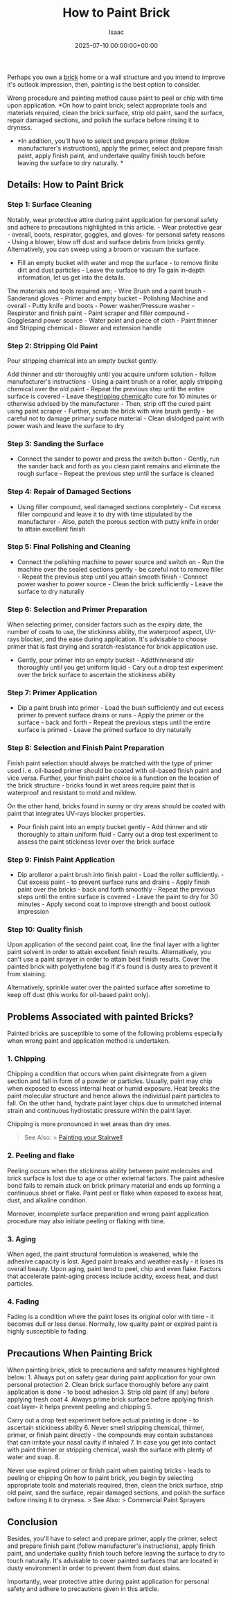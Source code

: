 ﻿---
title: How to Paint Brick
description: Perhaps you own a brick home or a wall structure and you intend to improve it's outlook impression, then, painting is the best option to consider. Wrong...
slug: /how-to-paint-brick/
date: 2025-07-10 00:00:00+00:00
lastmod: 2025-07-10 00:00:00+03:00
author: Isaac
categories:
- DIY Paintings
- Paint
tags:
- diy-paintings
- brick
- step-by-step
layout: post
---

Perhaps you own a [brick](https://pestpolicy.com/how-to-remove-paint-from-brick/) home or a wall structure and you intend to improve it's outlook impression, then, painting is the best option to consider.

Wrong procedure and painting method cause paint to peel or chip with time upon application. *On how to paint brick; select appropriate tools and materials required, clean the brick surface, strip old paint, sand the surface, repair damaged sections, and polish the surface before rinsing it to dryness.

* *In addition, you'll have to select and prepare primer (follow manufacturer's instructions), apply the primer, select and prepare finish paint, apply finish paint, and undertake quality finish touch before leaving the surface to dry naturally. *

##  Details: How to Paint Brick

###  Step 1: Surface Cleaning

Notably, wear protective attire during paint application for personal safety and adhere to precautions highlighted in this article. - Wear protective gear - overall, boots, respirator, goggles, and gloves- for personal safety reasons - Using a blower, blow off dust and surface debris from bricks gently. Alternatively, you can sweep using a broom or vacuum the surface.

- Fill an empty bucket with water and mop the surface - to remove finite dirt and dust particles - Leave the surface to dry To gain in-depth information, let us get into the details.

The materials and tools required are; - Wire Brush and a paint brush - Sanderand gloves - Primer and empty bucket - Polishing Machine and overall - Putty knife and boots - Power washer/Pressure washer - Respirator and finish paint - Paint scraper and filler compound - Gogglesand power source - Water point and piece of cloth - Paint thinner and Stripping chemical - Blower and extension handle

###  Step 2: Stripping Old Paint

Pour stripping chemical into an empty bucket gently.

Add thinner and stir thoroughly until you acquire uniform solution - follow manufacturer's instructions - Using a paint brush or a roller, apply stripping chemical over the old paint - Repeat the previous step until the entire surface is covered - Leave the[stripping chemical](https://pestpolicy.com/how-to-remove-paint-from-brick/)to cure for 10 minutes or otherwise advised by the manufacturer - Then, strip off the cured paint using paint scraper - Further, scrub the brick with wire brush gently - be careful not to damage primary surface material - Clean dislodged paint with power wash and leave the surface to dry

###  Step 3: Sanding the Surface

- Connect the sander to power and press the switch button - Gently, run the sander back and forth as you clean paint remains and eliminate the rough surface - Repeat the previous step until the surface is cleaned

###  Step 4: Repair of Damaged Sections

- Using filler compound, seal damaged sections completely - Cut excess filler compound and leave it to dry with time stipulated by the manufacturer - Also, patch the porous section with putty knife in order to attain excellent finish

###  Step 5: Final Polishing and Cleaning

- Connect the polishing machine to power source and switch on - Run the machine over the sealed sections gently - be careful not to remove filler - Repeat the previous step until you attain smooth finish - Connect power washer to power source - Clean the brick sufficiently - Leave the surface to dry naturally

###  Step 6: Selection and Primer Preparation

When selecting primer, consider factors such as the expiry date, the number of coats to use, the stickiness ability, the waterproof aspect, UV-rays blocker, and the ease during application. It's advisable to choose primer that is fast drying and scratch-resistance for brick application use.

- Gently, pour primer into an empty bucket - Addthinnerand stir thoroughly until you get uniform liquid - Cary out a drop test experiment over the brick surface to ascertain the stickiness ability

###  Step 7: Primer Application

- Dip a paint brush into primer - Load the bush sufficiently and cut excess primer to prevent surface drains or runs - Apply the primer or the surface - back and forth - Repeat the previous steps until the entire surface is primed - Leave the primed surface to dry naturally

###  Step 8: Selection and Finish Paint Preparation

Finish paint selection should always be matched with the type of primer used i. e. oil-based primer should be coated with oil-based finish paint and vice versa. Further, your finish paint choice is a function on the location of the brick structure - bricks found in wet areas require paint that is waterproof and resistant to mold and mildew.

On the other hand, bricks found in sunny or dry areas should be coated with paint that integrates UV-rays blocker properties.

- Pour finish paint into an empty bucket gently - Add thinner and stir thoroughly to attain uniform fluid - Carry out a drop test experiment to assess the paint stickiness lever over the brick surface

###  Step 9: Finish Paint Application

- Dip arolleror a paint brush into finish paint - Load the roller sufficiently. - Cut excess paint - to prevent surface runs and drains - Apply finish paint over the bricks - back and forth smoothly - Repeat the previous steps until the entire surface is covered - Leave the paint to dry for 30 minutes - Apply second coat to improve strength and boost outlook impression

###  Step 10: Quality finish

Upon application of the second paint coat, line the final layer with a lighter paint solvent in order to attain excellent finish results. Alternatively, you can't use a paint sprayer in order to attain best finish results. Cover the painted brick with polyethylene bag if it's found is dusty area to prevent it from staining.

Alternatively, sprinkle water over the painted surface after sometime to keep off dust (this works for oil-based paint only).

##  Problems Associated with painted Bricks?

Painted bricks are susceptible to some of the following problems especially when wrong paint and application method is undertaken.

###  1. Chipping

Chipping a condition that occurs when paint disintegrate from a given section and fall in form of a powder or particles. Usually, paint may chip when exposed to excess internal heat or humid exposure. Heat breaks the paint molecular structure and hence allows the individual paint particles to fall. On the other hand, hydrate paint layer chips due to unmatched internal strain and continuous hydrostatic pressure within the paint layer.

Chipping is more pronounced in wet areas than dry ones.

> See Also: > [Painting your Stairwell](https://pestpolicy.com/how-to-paint-a-stairwell/)

###  2. Peeling and flake

Peeling occurs when the stickiness ability between paint molecules and brick surface is lost due to age or other external factors. The paint adhesive bond fails to remain stuck on brick primary material and ends up forming a continuous sheet or flake. Paint peel or flake when exposed to excess heat, dust, and alkaline condition.

Moreover, incomplete surface preparation and wrong paint application procedure may also initiate peeling or flaking with time.

###  3. Aging

When aged, the paint structural formulation is weakened, while the adhesive capacity is lost. Aged paint breaks and weather easily - it loses its overall beauty. Upon aging, paint tend to peel, chip and even flake. Factors that accelerate paint-aging process include acidity, excess heat, and dust particles.

###  4. Fading

Fading is a condition where the paint loses its original color with time - it becomes dull or less dense. Normally, low quality paint or expired paint is highly susceptible to fading.

##  Precautions When Painting Brick

When painting brick, stick to precautions and safety measures highlighted below: 1. Always put on safety gear during paint application for your own personal protection 2. Clean brick surface thoroughly before any paint application is done - to boost adhesion 3. Strip old paint (if any) before applying fresh coat 4. Always prime brick surface before applying finish coat layer- it helps prevent peeling and chipping 5.

Carry out a drop test experiment before actual painting is done - to ascertain stickiness ability 6. Never smell stripping chemical, thinner, primer, or finish paint directly - the compounds may contain substances that can irritate your nasal cavity if inhaled 7. In case you get into contact with paint thinner or stripping chemical, wash the surface with plenty of water and soap. 8.

Never use expired primer or finish paint when painting bricks - leads to peeling or chipping On how to paint brick, you begin by selecting appropriate tools and materials required, then, clean the brick surface, strip old paint, sand the surface, repair damaged sections, and polish the surface before rinsing it to dryness. > See Also: > Commercial Paint Sprayers

##  Conclusion

Besides, you'll have to select and prepare primer, apply the primer, select and prepare finish paint (follow manufacturer's instructions), apply finish paint, and undertake quality finish touch before leaving the surface to dry to touch naturally. It's advisable to cover painted surfaces that are located in dusty environment in order to prevent them from dust stains.

Importantly, wear protective attire during paint application for personal safety and adhere to precautions given in this article.

